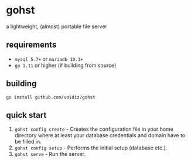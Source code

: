 # gohst
a lightweight, (almost) portable file server

## requirements
- `mysql 5.7+` or `mariadb 10.3+`
- `go 1.11` or higher (if building from source)

## building
```go install github.com/voidiz/gohst```

## quick start
1. `gohst config create` - Creates the configuration file in your home directory where at least your database credentials and domain have to be filled in.
1. `gohst config setup` - Performs the initial setup (database etc.).
1. `gohst serve` - Run the server.